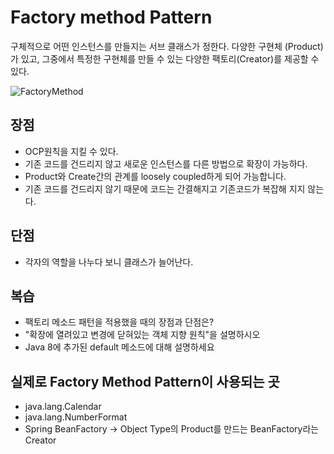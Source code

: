# Factory method Pattern

구체적으로 어떤 인스턴스를 만들지는 서브 클래스가 정한다.
다양한 구현체 (Product)가 있고, 그중에서 특정한 구현체를 만들 수 있는 다양한 팩토리(Creator)를 제공할 수 있다.

![FactoryMethod](https://user-images.githubusercontent.com/65374355/178108301-a7802e4c-aa10-4f9d-94e6-baa2d498e8f7.png)

## 장점

- OCP원칙을 지킬 수 있다.
- 기존 코드를 건드리지 않고 새로운 인스턴스를 다른 방법으로 확장이 가능하다.
- Product와 Create간의 관계를 loosely coupled하게 되어 가능합니다.
- 기존 코드를 건드리지 않기 때문에 코드는 간결해지고 기존코드가 복잡해 지지 않는다.

## 단점

- 각자의 역할을 나누다 보니 클래스가 늘어난다.

## 복습

- 팩토리 메소드 패턴을 적용했을 때의 장점과 단점은?
- "확장에 열려있고 변경에 닫혀있는 객체 지향 원칙"을 설명하시오
- Java 8에 추가된 default 메소드에 대해 설명하세요

## 실제로 Factory Method Pattern이 사용되는 곳
- java.lang.Calendar
- java.lang.NumberFormat
- Spring BeanFactory -> Object Type의 Product를 만드는 BeanFactory라는 Creator